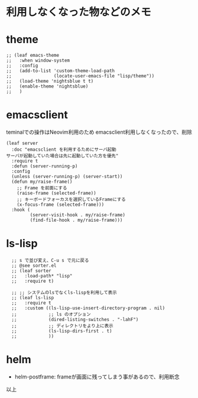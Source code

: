 # 利用しなくなった物などのメモ

# theme

```
;; (leaf emacs-theme
;;   :when window-system
;;   :config
;;   (add-to-list 'custom-theme-load-path
;;                (locate-user-emacs-file "lisp/theme"))
;;   (load-theme 'nightsblue t t)
;;   (enable-theme 'nightsblue)
;;   )

```

# emacsclient

teminalでの操作はNeovim利用のため
emacsclient利用しなくなったので、削除

```
(leaf server
  :doc "emacsclient を利用するためにサーバ起動
サーバが起動していた場合は先に起動していた方を優先"
  :require t
  :defun (server-running-p)
  :config
  (unless (server-running-p) (server-start))
  (defun my/raise-frame()
    ;; Frame を前面にする
    (raise-frame (selected-frame))
    ;; キーボードフォーカスを選択しているFrameにする
    (x-focus-frame (selected-frame)))
  :hook (
         (server-visit-hook . my/raise-frame)
         (find-file-hook . my/raise-frame)))
```

# ls-lisp

```
  ;; s で並び変え、C-u s で元に戻る
  ;; @see sorter.el
  ;; (leaf sorter
  ;;   :load-path* "lisp"
  ;;   :require t)

  ;; ;; システムのlsでなくls-lispを利用して表示
  ;; (leaf ls-lisp
  ;;   :require t
  ;;   :custom ((ls-lisp-use-insert-directory-program . nil)
  ;;            ;; ls のオプション
  ;;            (dired-listing-switches . "-lahF")
  ;;            ;; ディレクトリをより上に表示
  ;;            (ls-lisp-dirs-first . t)
  ;;            ))
```


# helm

 * helm-postframe: frameが画面に残ってしまう事があるので、利用断念


以上
